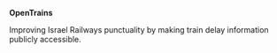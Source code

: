 <b>OpenTrains</b>

Improving Israel Railways punctuality by making train delay information publicly accessible.

